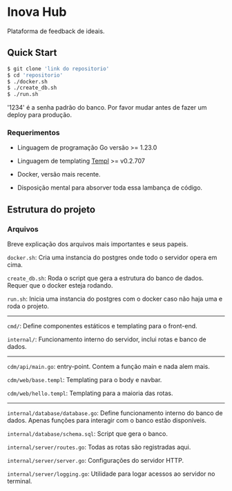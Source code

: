 # Inova Hub

Plataforma de feedback de ideais.

## Quick Start
```sh
$ git clone 'link do repositorio'
$ cd 'repositorio'
$ ./docker.sh
$ ./create_db.sh
$ ./run.sh
```

 '1234' é a senha padrão do banco. Por favor mudar antes de fazer um deploy para produção.

### Requerimentos

  - Linguagem de programação Go versão >= 1.23.0

  - Linguagem de templating [Templ](https://templ.guide/) >= v0.2.707

  - Docker, versão mais recente.

  - Disposição mental para absorver toda essa lambança de código.

## Estrutura do projeto

### Arquivos

Breve explicação dos arquivos mais importantes e seus papeis.


`docker.sh`: Cria uma instancia do postgres onde todo o servidor opera em cima.

`create_db.sh`: Roda o script que gera a estrutura do banco de dados. Requer que o docker esteja rodando.

`run.sh`: Inicia uma instancia do postgres com o docker caso não haja uma e roda o projeto.

<hr>

`cmd/`: Define componentes estáticos e templating para o front-end.

`internal/`: Funcionamento interno do servidor, inclui rotas e banco de dados.

<hr>

`cdm/api/main.go`: entry-point. Contem a função main e nada alem mais.

`cdm/web/base.templ`: Templating para o body e navbar.

`cdm/web/hello.templ`: Templating para a maioria das rotas.

<hr>

`internal/database/database.go`: Define funcionamento interno do banco de dados. Apenas funções para interagir com o banco estão disponíveis.

`internal/database/schema.sql`: Script que gera o banco.

`internal/server/routes.go`: Todas as rotas são registradas aqui.

`internal/server/server.go`: Configurações do servidor HTTP.

`internal/server/logging.go`: Utilidade para logar acessos ao servidor no terminal.


